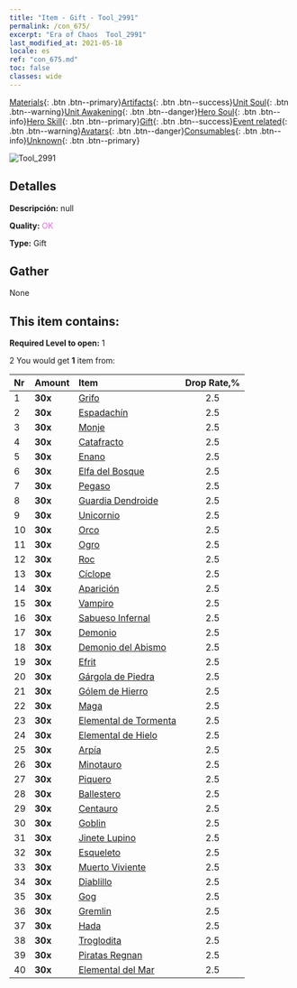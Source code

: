 ```yaml
---
title: "Item - Gift - Tool_2991"
permalink: /con_675/
excerpt: "Era of Chaos  Tool_2991"
last_modified_at: 2021-05-18
locale: es
ref: "con_675.md"
toc: false
classes: wide
---
```

 [Materials](/ItemsES/){: .btn .btn--primary}[Artifacts](/ItemsES/Artifacts/){: .btn .btn--success}[Unit Soul](/ItemsES/UnitSoul/){: .btn .btn--warning}[Unit Awakening](/ItemsES/UnitAwakening/){: .btn .btn--danger}[Hero Soul](/ItemsES/HeroSoul/){: .btn .btn--info}[Hero Skill](/ItemsES/HeroSkill/){: .btn .btn--primary}[Gift](/ItemsES/Gift/){: .btn .btn--success}[Event related](/ItemsES/Events/){: .btn .btn--warning}[Avatars](/ItemsES/Avatars/){: .btn .btn--danger}[Consumables](/ItemsES/Consumables/){: .btn .btn--info}[Unknown](/ItemsES/Unknown/){: .btn .btn--primary}

 ![Tool_2991](/images/t/i_907167.png)

## Detalles
 **Descripción:** null

 **Quality:** <span style="color: #DA70D6">OK</span>

 **Type:** Gift

## Gather

  None

## This item contains:

 **Required Level to open:** 1

 2 You would get **1** item  from:

  | Nr | Amount |     Item    | Drop Rate,% |
  |:---|:-------|:------------|:---------:|
  | 1 |  **30x** | [Grifo](/ItemsES/unt_192/) | 2.5 | 
  | 2 |  **30x** | [Espadachín](/ItemsES/unt_193/) | 2.5 | 
  | 3 |  **30x** | [Monje](/ItemsES/unt_194/) | 2.5 | 
  | 4 |  **30x** | [Catafracto](/ItemsES/unt_195/) | 2.5 | 
  | 5 |  **30x** | [Enano](/ItemsES/unt_200/) | 2.5 | 
  | 6 |  **30x** | [Elfa del Bosque](/ItemsES/unt_201/) | 2.5 | 
  | 7 |  **30x** | [Pegaso](/ItemsES/unt_202/) | 2.5 | 
  | 8 |  **30x** | [Guardia Dendroide](/ItemsES/unt_203/) | 2.5 | 
  | 9 |  **30x** | [Unicornio](/ItemsES/unt_204/) | 2.5 | 
  | 10 |  **30x** | [Orco](/ItemsES/unt_219/) | 2.5 | 
  | 11 |  **30x** | [Ogro](/ItemsES/unt_220/) | 2.5 | 
  | 12 |  **30x** | [Roc](/ItemsES/unt_221/) | 2.5 | 
  | 13 |  **30x** | [Cíclope](/ItemsES/unt_222/) | 2.5 | 
  | 14 |  **30x** | [Aparición](/ItemsES/unt_210/) | 2.5 | 
  | 15 |  **30x** | [Vampiro](/ItemsES/unt_211/) | 2.5 | 
  | 16 |  **30x** | [Sabueso Infernal](/ItemsES/unt_228/) | 2.5 | 
  | 17 |  **30x** | [Demonio](/ItemsES/unt_229/) | 2.5 | 
  | 18 |  **30x** | [Demonio del Abismo](/ItemsES/unt_230/) | 2.5 | 
  | 19 |  **30x** | [Efrit](/ItemsES/unt_231/) | 2.5 | 
  | 20 |  **30x** | [Gárgola de Piedra](/ItemsES/unt_236/) | 2.5 | 
  | 21 |  **30x** | [Gólem de Hierro](/ItemsES/unt_237/) | 2.5 | 
  | 22 |  **30x** | [Maga](/ItemsES/unt_238/) | 2.5 | 
  | 23 |  **30x** | [Elemental de Tormenta](/ItemsES/unt_263/) | 2.5 | 
  | 24 |  **30x** | [Elemental de Hielo](/ItemsES/unt_264/) | 2.5 | 
  | 25 |  **30x** | [Arpía](/ItemsES/unt_245/) | 2.5 | 
  | 26 |  **30x** | [Minotauro](/ItemsES/unt_248/) | 2.5 | 
  | 27 |  **30x** | [Piquero](/ItemsES/unt_190/) | 2.5 | 
  | 28 |  **30x** | [Ballestero](/ItemsES/unt_191/) | 2.5 | 
  | 29 |  **30x** | [Centauro](/ItemsES/unt_199/) | 2.5 | 
  | 30 |  **30x** | [Goblin](/ItemsES/unt_217/) | 2.5 | 
  | 31 |  **30x** | [Jinete Lupino](/ItemsES/unt_218/) | 2.5 | 
  | 32 |  **30x** | [Esqueleto](/ItemsES/unt_208/) | 2.5 | 
  | 33 |  **30x** | [Muerto Viviente](/ItemsES/unt_209/) | 2.5 | 
  | 34 |  **30x** | [Diablillo](/ItemsES/unt_226/) | 2.5 | 
  | 35 |  **30x** | [Gog](/ItemsES/unt_227/) | 2.5 | 
  | 36 |  **30x** | [Gremlin](/ItemsES/unt_235/) | 2.5 | 
  | 37 |  **30x** | [Hada](/ItemsES/unt_262/) | 2.5 | 
  | 38 |  **30x** | [Troglodita](/ItemsES/unt_244/) | 2.5 | 
  | 39 |  **30x** | [Piratas Regnan](/ItemsES/unt_273/) | 2.5 | 
  | 40 |  **30x** | [Elemental del Mar](/ItemsES/unt_275/) | 2.5 | 
